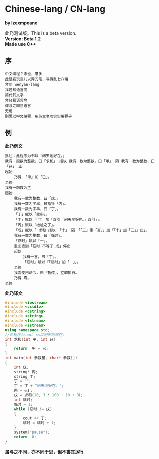 # Chinese-lang / CN-lang
**by lzexmpoane**

此乃测试版。This is a beta version.  
**Version: Beta 1.2**  
**Made use C++**

## 序
```
中文编程？未也，意多
此是妄玩意儿以弄刀笔，写得乱七八糟
非同 wenyan-lang
我若易语言同
简代其文字
非轻易语言兮
谓与之同易语言
无用
别思以中文编程，用英文老老实实编程乎
```
## 例
**此乃例文**
```cn-lang
批注：此程序为书以「问天地好在。」
我有一函数为整数，曰「求和」 括以 我有一数为整数，曰「甲」 隔 我有一数为整数，曰「已」 止
起始
	乃得 「甲」加「已」。
至终
我有一函数为主
起始
	我有一数为整数，曰「戊」。
	我有一数为字串，曰指针「丙」。
	我有一数为字串，曰「丁」。
	「丁」赋以「空串」。
	「丁」赋以「「丁」加「双引「问天地好在。」双引」」。
	「丙」赋以「地址之丁」。
	「戊」赋以「 求和 括以 「十」 隔 「「三」乘「百」」加「「十」加「三」」止」。
	我有一数为整数，曰「临时」。
	「临时」赋以「一」。
	重复直到「临时 不等于 戊」停止
	起始
		我有一言，曰「丁」。
		「临时」赋以「「临时」加「一」」。
	至终
	我需使用命令，曰「暂停」，立即执行。
	乃得 零。
至终
```

**此乃译文**

```cpp
#include <iostream>
#include <cstdio>
#include <cstring>
#include <string>
#include <fstream>
#include <sstream>
using namespace std;
//此程序为cout <<以问天地好在;
int 求和(int 甲, int 已)
{
    return  甲 + 已;
}
int main(int 参数量, char* 参数[])
{
    int 戊;
    string* 丙;
    string 丁;
    丁 = "";
    丁 = 丁 + "问天地好在。";
    丙 = &丁;
    戊 = 求和(10, 3 * 100 + 10 + 3);
    int 临时;
    临时 = 1;
    while (临时 != 戊)
    {
        cout << 丁;
        临时 = 临时 + 1;
    }
    system("pause");
    return  0;
}
```
**虽与之不同，亦不同于思，但不害其运行**